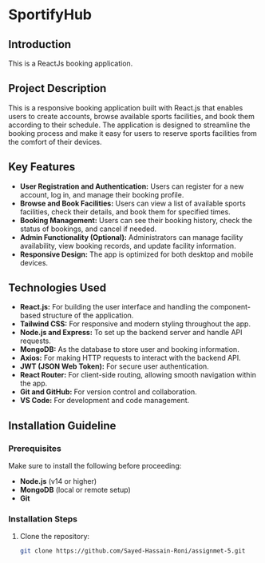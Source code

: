 # SportifyHub

## Introduction

This is a ReactJs booking application.

## Project Description

This is a responsive booking application built with React.js that enables users to create accounts, browse available sports facilities, and book them according to their schedule. The application is designed to streamline the booking process and make it easy for users to reserve sports facilities from the comfort of their devices.

## Key Features

- **User Registration and Authentication:** Users can register for a new account, log in, and manage their booking profile.
- **Browse and Book Facilities:** Users can view a list of available sports facilities, check their details, and book them for specified times.
- **Booking Management:** Users can see their booking history, check the status of bookings, and cancel if needed.
- **Admin Functionality (Optional):** Administrators can manage facility availability, view booking records, and update facility information.
- **Responsive Design:** The app is optimized for both desktop and mobile devices.

## Technologies Used

- **React.js:** For building the user interface and handling the component-based structure of the application.
- **Tailwind CSS:** For responsive and modern styling throughout the app.
- **Node.js and Express:** To set up the backend server and handle API requests.
- **MongoDB:** As the database to store user and booking information.
- **Axios:** For making HTTP requests to interact with the backend API.
- **JWT (JSON Web Token):** For secure user authentication.
- **React Router:** For client-side routing, allowing smooth navigation within the app.
- **Git and GitHub:** For version control and collaboration.
- **VS Code:** For development and code management.

## Installation Guideline

### Prerequisites

Make sure to install the following before proceeding:

- **Node.js** (v14 or higher)
- **MongoDB** (local or remote setup)
- **Git**

### Installation Steps

1. Clone the repository:
   ```bash
   git clone https://github.com/Sayed-Hassain-Roni/assignmet-5.git
   ```
